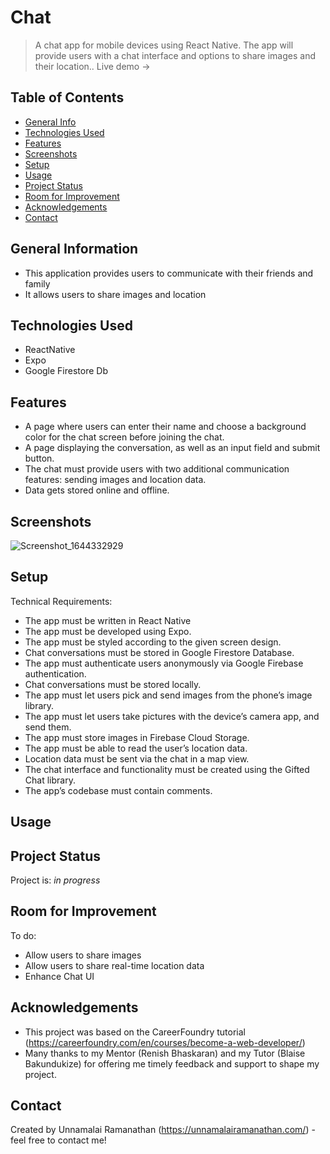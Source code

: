 # Chat
> A chat app for mobile devices using React Native. The app will provide users with a chat interface and options to share images and their location..
> Live demo  -> 

## Table of Contents
* [General Info](#general-information)
* [Technologies Used](#technologies-used)
* [Features](#features)
* [Screenshots](#screenshots)
* [Setup](#setup)
* [Usage](#usage)
* [Project Status](#project-status)
* [Room for Improvement](#room-for-improvement)
* [Acknowledgements](#acknowledgements)
* [Contact](#contact)


## General Information
- This application provides users to communicate with their friends and family
- It allows users to share images and location


## Technologies Used
- ReactNative
- Expo
- Google Firestore Db


## Features
* A page where users can enter their name and choose a background color for the chat screen before joining the chat.
* A page displaying the conversation, as well as an input field and submit button.
* The chat must provide users with two additional communication features: sending images and location data.
* Data gets stored online and offline.

## Screenshots

![Screenshot_1644332929](https://user-images.githubusercontent.com/58221568/153016506-ff2cce7c-ede5-4ec5-9c31-5707cb3ef0f4.png)

## Setup

Technical Requirements:

- The app must be written in React Native
- The app must be developed using Expo.
- The app must be styled according to the given screen design.
- Chat conversations must be stored in Google Firestore Database.
- The app must authenticate users anonymously via Google Firebase authentication.
- Chat conversations must be stored locally.
- The app must let users pick and send images from the phone’s image library.
- The app must let users take pictures with the device’s camera app, and send them.
- The app must store images in Firebase Cloud Storage.
- The app must be able to read the user’s location data.
- Location data must be sent via the chat in a map view.
- The chat interface and functionality must be created using the Gifted Chat library.
- The app’s codebase must contain comments.


## Usage



## Project Status
Project is: _in progress_


## Room for Improvement

To do:
- Allow users to share images 
- Allow users to share real-time location data
- Enhance Chat UI


## Acknowledgements
- This project was based on the CareerFoundry tutorial (https://careerfoundry.com/en/courses/become-a-web-developer/)
- Many thanks to my Mentor (Renish Bhaskaran) and my Tutor (Blaise Bakundukize) for offering me timely feedback and support to shape my project.


## Contact
Created by Unnamalai Ramanathan (https://unnamalairamanathan.com/) - feel free to contact me!


